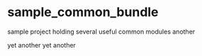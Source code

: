 # sample_common_bundle
sample project holding several useful common modules
another

yet another
yet another
